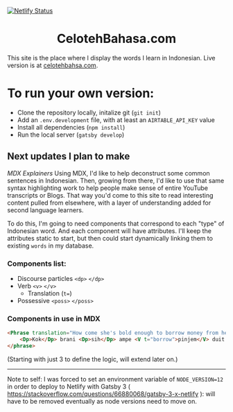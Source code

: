 [![Netlify Status](https://api.netlify.com/api/v1/badges/c21155b7-2c84-45c3-8f48-aa305d45801e/deploy-status)](https://app.netlify.com/sites/lucid-curie-27eb3e/deploys)

<h1 align="center">
 CelotehBahasa.com
</h1>

This site is the place where I display the words I learn in Indonesian.
Live version is at [celotehbahsa.com](https://celotehbahsa.com).

# To run your own version: 
* Clone the repository locally, initalize git (`git init`)
* Add an `.env.development` file, with at least an `AIRTABLE_API_KEY` value
* Install all dependencies (`npm install`)
* Run the local server (`gatsby develop`)

## Next updates I plan to make

*MDX Explainers* 
Using MDX, I'd like to help deconstruct some common sentences in Indonesian. Then, growing from there, I'd like to use that same syntax highlighting work to help people make sense of entire YouTube transcripts or Blogs. That way you'd come to this site to read interesting content pulled from elsewhere, with a layer of understanding added for second language learners. 

To do this, I'm going to need components that correspond to each "type" of Indonesian word. And each component will have attributes. I'll keep the attributes static to start, but then could start dynamically linking them to existing `words` in my database.

### Components list:

- Discourse particles `<dp>` `</dp>`
- Verb `<v>` `</v>`
    - Translation (`t=`)
- Possessive `<poss>` `</poss>`


### Components in use in MDX

```html
<Phrase translation="How come she's bold enough to borrow money from her parents?">
    <Dp>Kok</Dp> brani <Dp>sih</Dp> ampe <V t="borrow">pinjem</V> duit ke <Poss>orantuanya</Poss> gitu?
</phrase>
```


 (Starting with just 3 to define the logic, will extend later on.)



 


---

Note to self: I was forced to set an environment variable of `NODE_VERSION=12` in order to deploy to Netlify with Gatsby 3 ( https://stackoverflow.com/questions/66880068/gatsby-3-x-netlify ): will have to be removed eventually as node versions need to move on.
